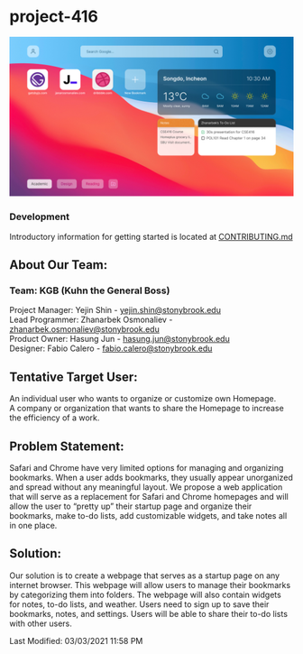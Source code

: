# project-416

![Figma Prototype](src/images/figma-prototype.jpg?raw=true)

### Development

Introductory information for getting started is located at [CONTRIBUTING.md](CONTRIBUTING.md)

## About Our Team:

### Team: KGB (Kuhn the General Boss)

Project Manager: Yejin Shin - yejin.shin@stonybrook.edu <br />
Lead Programmer: Zhanarbek Osmonaliev - zhanarbek.osmonaliev@stonybrook.edu <br />
Product Owner: Hasung Jun - hasung.jun@stonybrook.edu <br />
Designer: Fabio Calero - fabio.calero@stonybrook.edu <br />

## Tentative Target User:

An individual user who wants to organize or customize own Homepage. <br />
A company or organization that wants to share the Homepage to increase the efficiency of a work. 

## Problem Statement:

Safari and Chrome have very limited options for managing and organizing bookmarks. When a user adds bookmarks, they usually appear unorganized and spread without any meaningful layout. We propose a web application that will serve as a replacement for Safari and Chrome homepages and will allow the user to “pretty up” their startup page and organize their bookmarks, make to-do lists, add customizable widgets, and take notes all in one place.

## Solution:

Our solution is to create a webpage that serves as a startup page on any internet browser. This webpage will allow users to manage their bookmarks by categorizing them into folders. The webpage will also contain widgets for notes, to-do lists, and weather. Users need to sign up to save their bookmarks, notes, and settings. Users will be able to share their to-do lists with other users.

Last Modified: 03/03/2021 11:58 PM

